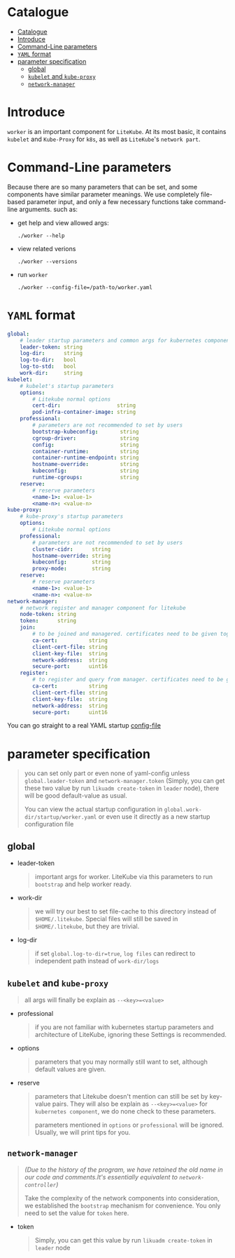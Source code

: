 # Catalogue

- [Catalogue](#catalogue)
- [Introduce](#introduce)
- [Command-Line parameters](#command-line-parameters)
- [`YAML` format](#yaml-format)
- [parameter specification](#parameter-specification)
  - [global](#global)
  - [`kubelet` and `kube-proxy`](#kubelet-and-kube-proxy)
  - [`network-manager`](#network-manager)
# Introduce

`worker` is an important component for `LiteKube`. At its most basic, it contains `kubelet` and `Kube-Proxy` for `k8s`, as well as `LiteKube`'s `network part`. 

# Command-Line parameters

Because there are so many parameters that can be set, and some components have similar parameter meanings. We use completely file-based parameter input, and only a few necessary functions take command-line arguments. such as:

- get help and view allowed args:

    ```shell
    ./worker --help
    ```

- view related verions

    ```shell
    ./worker --versions
    ```

- run `worker`

    ```shell
    ./worker --config-file=/path-to/worker.yaml
    ```

# `YAML` format

```yaml
global:
    # leader startup parameters and common args for kubernetes components
    leader-token: string
    log-dir:      string
    log-to-dir:   bool  
    log-to-std:   bool  
    work-dir:     string
kubelet:
    # kubelet's startup parameters
    options:
        # Litekube normal options
        cert-dir:                  string
        pod-infra-container-image: string
    professional:
        # parameters are not recommended to set by users
        bootstrap-kubeconfig:       string
        cgroup-driver:              string
        config:                     string
        container-runtime:          string
        container-runtime-endpoint: string
        hostname-override:          string
        kubeconfig:                 string
        runtime-cgroups:            string
    reserve:
        # reserve parameters
        <name-1>: <value-1>
        <name-n>: <value-n>
kube-proxy:
    # kube-proxy's startup parameters
    options:
        # Litekube normal options
    professional:
        # parameters are not recommended to set by users
        cluster-cidr:      string
        hostname-override: string
        kubeconfig:        string
        proxy-mode:        string
    reserve:
        # reserve parameters
        <name-1>: <value-1>
        <name-n>: <value-n>
network-manager:
    # network register and manager component for litekube
    node-token: string
    token:      string
    join:
        # to be joined and managered. certificates need to be given together with --node-token
        ca-cert:          string
        client-cert-file: string
        client-key-file:  string
        network-address:  string
        secure-port:      uint16
    register:
        # to register and query from manager. certificates need to be given together with --node-token. Or you can only 
        ca-cert:          string
        client-cert-file: string
        client-key-file:  string
        network-address:  string
        secure-port:      uint16
```

You can go straight to a real YAML startup [config-file](../examples/worker.yaml)

# parameter specification
> you can set only part or even none of yaml-config unless `global.leader-token` and `network-manager.token` (Simply, you can get these two value by run `likuadm create-token` in `leader` node), there will be good default-value as usual. 
>
> You can view the actual startup configuration in `global.work-dir/startup/worker.yaml` or even use it directly as a new startup configuration file
## global
- leader-token
  > important args for worker. LiteKube via this parameters
   to run `bootstrap` and help worker ready.
- work-dir
  > we will try our best to set file-cache to this directory instead of `$HOME/.litekube`. Special files will still be saved in `$HOME/.litekube`, but they are  trivial.
- log-dir
  > if set `global.log-to-dir=true`, `log files` can redirect to independent path instead of `work-dir/logs`
## `kubelet` and `kube-proxy`
> all args will finally be explain as `--<key>=<value>`
- professional
  > if you are not familiar with kubernetes startup parameters and architecture of LiteKube, ignoring these Settings is recommended.
- options
  > parameters that you may normally still want to set, although default values are given.
- reserve
  > parameters that Litekube doesn't mention can still be set by key-value pairs. They will also be explain as `--<key>=<value>` for `kubernetes component`, we do none check to these parameters.
  > 
  > parameters mentioned in `options` or `professional` will be ignored. Usually, we will print tips for you.

## `network-manager`
> *(Due to the history of the program, we have retained the old name in our code and comments.It's essentially equivalent to `network-controller`)*
> 
> Take the complexity of the network components into consideration, we established the `bootstrap` mechanism for convenience. You only need to set the value for `token` here.
- token
  > Simply, you can get this value by run `likuadm create-token` in `leader` node
